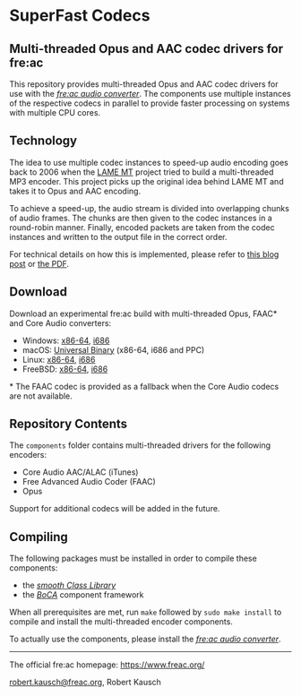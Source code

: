 # SuperFast Codecs
## Multi-threaded Opus and AAC codec drivers for fre:ac

This repository provides multi-threaded Opus and AAC codec drivers for use with the [_fre:ac audio converter_](https://github.com/enzo1982/freac/). The components use multiple instances of the respective codecs in parallel to provide faster processing on systems with multiple CPU cores.

## Technology

The idea to use multiple codec instances to speed-up audio encoding goes back to 2006 when the [LAME MT](http://softlab-pro-web.technion.ac.il/projects/LAME/html/lame.html) project tried to build a multi-threaded MP3 encoder. This project picks up the original idea behind LAME MT and takes it to Opus and AAC encoding.

To achieve a speed-up, the audio stream is divided into overlapping chunks of audio frames. The chunks are then given to the codec instances in a round-robin manner. Finally, encoded packets are taken from the codec instances and written to the output file in the correct order.

For technical details on how this is implemented, please refer to [this blog post](https://freac.org/developer-blog-mainmenu-9/14-freac/257-introducing-superfast-conversions/) or [the PDF](https://github.com/enzo1982/superfast/doc/SuperFast%20Codecs.pdf).

## Download

Download an experimental fre:ac build with multi-threaded Opus, FAAC* and Core Audio converters:
- Windows: [x86-64](https://github.com/enzo1982/superfast/releases/download/v1.0-pre1/freac-1.1-alpha-20170902-superfast-windows-x64.zip), [i686](https://github.com/enzo1982/superfast/releases/download/v0.1/freac-1.1-alpha-20170902-superfast-windows.zip)
- macOS: [Universal Binary](https://github.com/enzo1982/superfast/releases/download/v1.0-pre1/freac-1.1-alpha-20170902-superfast-macos.dmg) (x86-64, i686 and PPC)
- Linux: [x86-64](https://github.com/enzo1982/superfast/releases/download/v1.0-pre1/freac-1.1-alpha-20170902-superfast-linux-x64.tar.gz), [i686](https://github.com/enzo1982/superfast/releases/download/v0.1/freac-1.1-alpha-20170902-superfast-linux.tar.gz)
- FreeBSD: [x86-64](https://github.com/enzo1982/superfast/releases/download/v1.0-pre1/freac-1.1-alpha-20170902-superfast-freebsd-x64.tar.gz), [i686](https://github.com/enzo1982/superfast/releases/download/v0.1/freac-1.1-alpha-20170902-superfast-freebsd.tar.gz)

\* The FAAC codec is provided as a fallback when the Core Audio codecs are not available.

## Repository Contents

The `components` folder contains multi-threaded drivers for the following encoders:

- Core Audio AAC/ALAC (iTunes)
- Free Advanced Audio Coder (FAAC)
- Opus

Support for additional codecs will be added in the future.

## Compiling

The following packages must be installed in order to compile these components:

- the [_smooth Class Library_](https://github.com/enzo1982/smooth/)
- the [_BoCA_](https://github.com/enzo1982/boca/) component framework

When all prerequisites are met, run `make` followed by `sudo make install` to compile and install the multi-threaded encoder components.

To actually use the components, please install the [_fre:ac audio converter_](https://github.com/enzo1982/freac/).

----
The official fre:ac homepage: https://www.freac.org/

robert.kausch@freac.org,
Robert Kausch
